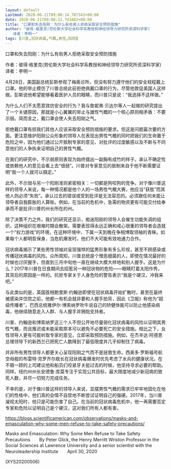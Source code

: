 ```yaml
---
layout: default
Lastmod: 2020-06-21T09:08:14.787343+00:00
date: 2020-06-21T09:08:12.743482+00:00
title: "口罩和失去阳刚：为什么有些男人拒绝采取安全预防措施"
author: "彼得·格里克(劳伦斯大学社会科学系教授和神经领导力研究所资深科学家)
　　译者：李明一"
tags: [川普,冠状病毒,气概,男性,阳刚]
---
```


口罩和失去阳刚：为什么有些男人拒绝采取安全预防措施

作者：彼得·格里克(劳伦斯大学社会科学系教授和神经领导力研究所资深科学家)　　译者：李明一

4月28日，美国副总统彭斯参观了梅奥诊所，但没有努力遵守他们的安全规程戴上口罩。他的举止模仿了川普总统此前拒绝佩戴口罩的行为，尽管他敦促美国人这样做。彭斯说他希望能够看着医护人员的眼睛，而川普只是说：“我选择不这样做。”

为什么人们不太愿意效仿安全的行为？我与詹妮弗·贝达尔等人一起做的研究提出了一个关键原因，那就是小心翼翼的举止与雄性气概的一个核心原则相矛盾：不要示弱。简而言之，戴口罩会使人失去阳刚之气。

拒绝戴口罩有损我们其他人应该采取安全预防措施的要求。但这是问题最次要的方面。更注意维护阳刚公众形象的领导人在表现出男性气概的同时把我们的生命置于危险之中，因为他们通过公开抵制专家的意见、对批评的过度敏感以及不断与不同意他们的人争执来证明自己的男性气概。

在我们的研究中，不示弱原则表现为始终摆出一副胸有成竹的样子。承认不确定性或依赖他人的意见会看上去“很弱”。川普对专家意见的抵制来自于他不断需要证明“我一个人就可以搞定。”

此外，不示弱与另一个阳刚准则紧密相关：一切都是狗咬狗的竞争。对于像川普这样的领导人来说，每一种情况都是他个人的一场男性气概大赛，他应当“获胜”而其他人则必须“失败”。承认过去的错误或受到批评是无法容忍的。必须跟任何未能让领导者自我膨胀的人算账。例如，在当前的危机中，急需的物资更有可能交付给奉承而不是批评川普的州长所在的州。

除了决策不力之外，我们的研究还显示，痴迷阳刚的领导人会催生功能失调的组织，这种组织在艰难时期会散架。需要表现得永远正确和戒心很重的领导者会造就一个“权力游戏”的环境，在这种环境中，下属一天到晚在争相博取领袖的青睐。如果每个人都明哲保身，当危机爆发时，他们不大可能有效地通力合作。

冠状病毒揭示了某些男性领袖对呈现强悍的猛男形象有多么珍视，甚至不顾感染或传播冠状病毒的风险。众所周知，川普总统是个憎恶细菌的人，即使在情况最好的时候也讨厌握手，但直到三月中旬他一直在继续大模大样地和别人握手。这是为什么？2017年川普在日食期间去招惹另一种冠状物的危险——眼睛盯着太阳作秀，其背后的原因是一样的。抗拒专家关于人身危险的警告表示“我是个硬汉，冲我来吧。”

与此类似的是，英国首相鲍里斯·约翰逊即使在冠状病毒开始扩散时，甚至在最终被感染并住院之前，他都一有机会就非要和人握手拍背，因此《卫报》称他为“超级传播者”。巴西总统雅伊尔·博索纳罗吹牛说自己的矫健体能可以防止他感染病毒，他继续随意走入人群、与人握手并拥抱支持者。

川普、约翰逊和博索纳罗这三个人不但公开地尽量弱化冠状病毒的风险以证明其男性气概，而且推迟或未能采取原本可以避免不必要死亡的安全措施。相比之下，女性领导人更有可能听取专家的意见，立即采取预防措施。例如，在杰辛达·阿德恩总理领导下的新西兰已把死亡人数降到了最低限度并几乎抑制住了病毒。

并非所有男性领导人都更关心呈现阳刚之气而不是拯救生命。西奥多·罗斯福号航空母舰的布雷特·克罗齐尔舰长在冠状病毒爆发时优先考虑了水兵的健康状况。在不屑一顾的上司建议他和船员们咬紧牙关挺过去的时候，他坚持寻求必要的帮助。同样，纽约州州长安德鲁·库莫专注于实现公共目标，最大限度地减少新冠病的致死人数，并尽一切努力完成任务。

不幸的是，对于像川普这样的领导人来说，显摆男性气概的需求已牢牢地固化在他们的性格中，他们真的会情不自禁地不断尝试证明自己的强硬。2017年，当川普凝视太阳时，他只是可能伤害了自己。在当前的冠状病毒危机中，他一再需要否定专家和危险以证明自己是个硬汉，这对我们所有人都有害。

https://blogs.scientificamerican.com/observations/masks-and-emasculation-why-some-men-refuse-to-take-safety-precautions/

Masks and Emasculation: Why Some Men Refuse to Take Safety Precautions　　By Peter Glick, the Henry Merritt Wriston Professor in the Social Sciences at Lawrence University and a senior scientist with the Neuroleadership Institute　　April 30, 2020

(XYS20200506)

